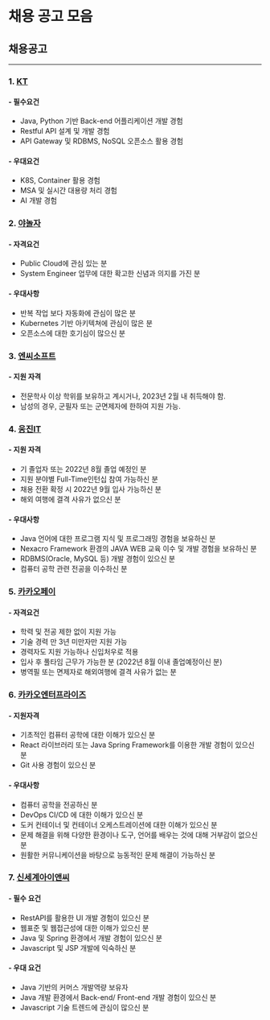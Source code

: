 # 채용 공고 모음

## 채용공고

---

### 1. [KT](https://www.digicokt-recruit.com)
#### - 필수요건

  - Java, Python 기반 Back-end 어플리케이션 개발 경험
  - Restful API 설계 및 개발 경험
  - API Gateway 및 RDBMS, NoSQL 오픈소스 활용 경험

#### - 우대요건

- K8S, Container 활용 경험
- MSA 및 실시간 대용량 처리 경험
- AI 개발 경험

  

### 2. [야놀자](https://careers.yanolja.co/job/System-Engineering팀-클라우드-엔지니어/8340944/)
#### - 자격요건
  - Public Cloud에 관심 있는 분
  - System Engineer 업무에 대한 확고한 신념과 의지를 가진 분
#### - 우대사항
  - 반복 작업 보다 자동화에 관심이 많은 분
  - Kubernetes 기반 아키텍쳐에 관심이 많은 분
  - 오픈소스에 대한 호기심이 많으신 분



### 3. [엔씨소프트](https://ncruiting.com)
#### - 지원 자격
  - 전문학사 이상 학위를 보유하고 계시거나, 2023년 2월 내 취득해야 함.
  - 남성의 경우, 군필자 또는 군면제자에 한하여 지원 가능.



### 4. [웅진IT](https://woongjin-it.recruiter.co.kr/app/jobnotice/view?systemKindCode=MRS2&jobnoticeSn=97908)
#### - 지원 자격
  - 기 졸업자 또는 2022년 8월 졸업 예정인 분
  - 지원 분야별 Full-Time인턴십 참여 가능하신 분
  - 채용 전환 확정 시 2022년 9월 입사 가능하신 분
  - 해외 여행에 결격 사유가 없으신 분
#### - 우대사항 
  - Java 언어에 대한 프로그램 지식 및 프로그래밍 경험을 보유하신 분
  - Nexacro Framework 환경의 JAVA WEB 교육 이수 및 개발 경험을 보유하신 분
  - RDBMS(Oracle, MySQL 등) 개발 경험이 있으신 분
  - 컴퓨터 공학 관련 전공을 이수하신 분



### 5. [카카오페이](https://kakaopay.recruiter.co.kr/app/jobnotice/view?systemKindCode=MRS2&jobnoticeSn=97732)
#### - 자격요건
  - 학력 및 전공 제한 없이 지원 가능
  - 기술 경력 만 3년 미만자만 지원 가능
  - 경력자도 지원 가능하나 신입처우로 적용
  - 입사 후 풀타임 근무가 가능한 분 (2022년 8월 이내 졸업예정이신 분)
  - 병역필 또는 면제자로 해외여행에 결격 사유가 없는 분

  

### 6. [카카오엔터프라이즈](https://careers.kakaoenterprise.com/)
#### - 지원자격
  - 기초적인 컴퓨터 공학에 대한 이해가 있으신 분
  - React 라이브러리 또는 Java Spring Framework를 이용한 개발 경험이 있으신 분
  - Git 사용 경험이 있으신 분
#### - 우대사항
  - 컴퓨터 공학을 전공하신 분
  - DevOps CI/CD 에 대한 이해가 있으신 분
  - 도커 컨테이너 및 컨테이너 오케스트레이션에 대한 이해가 있으신 분
  - 문제 해결을 위해 다양한 환경이나 도구, 언어를 배우는 것에 대해 거부감이 없으신 분
  - 원활한 커뮤니케이션을 바탕으로 능동적인 문제 해결이 가능하신 분



### 7. [신세계아이앤씨](http://job.shinsegae.com/recruit_info/notice/notice01_view.jsp?isSearch=&tabKey0=&currentPage=1&rowsPerPage=11&notino=6667&recrtpnm=%25ED%2595%2599%25EB%25A0%25A5%25EB%25AC%25B4%25EA%25B4%2580&searchWord0=&searchKey0=&searchKey1=&searchWord1=)
#### - 필수 요건

  - RestAPI를 활용한 UI 개발 경험이 있으신 분
  - 웹표준 및 웹접근성에 대한 이해가 있으신 분
  - Java 및 Spring 환경에서 개발 경험이 있으신 분
  - Javascript 및 JSP 개발에 익숙하신 분
#### - 우대 요건
  - Java 기반의 커머스 개발역량 보유자
  - Java 개발 환경에서 Back-end/ Front-end 개발 경험이 있으신 분
  - Javascript 기술 트렌드에 관심이 많으신 분

  
